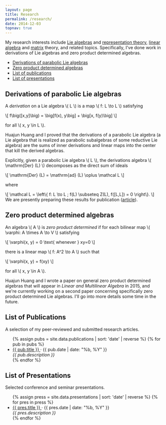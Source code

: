 ```yaml
---
layout: page
title: Research
permalink: /research/
date: 2014-12-03
topnav: true
---
```


My research interests include [Lie algebras][] and [representation
theory][], [linear algebra][] and [matrix][] theory, and related topics.
Specifically, I've done work in derivations of Lie algebras and zero
product determined algebras.

  [Lie algebras]: http://en.wikipedia.org/wiki/Lie_algebra
  [representation theory]: http://en.wikipedia.org/wiki/Representation_theory
  [linear algebra]: http://en.wikipedia.org/wiki/Linear_algebra
  [matrix]: http://en.wikipedia.org/wiki/Matrix_(mathematics)

* [Derivations of parabolic Lie algebras](#derivations)
* [Zero product determined algebras](#zpd)
* [List of publications](#publications)
* [List of presentations](#presentations)

<h2 id="derivations">Derivations of parabolic Lie algebras</h2>

A _derivation_ on a Lie algebra \\( L \\) is a map \\( f: L \to L \\)
satisfying

\\[
  f\big([x,y]\big) = \big[f(x), y\big] + \big[x, f(y)\big]
\\]

for all \\( x, y \in L \\).

Huajun Huang and I proved that the derivations of a parabolic Lie
algebra (a Lie algebra that is realized as parabolic subalgebras of some
reductive Lie algebra) are the sums of inner derivations and linear maps
into the center that kill the derived algebras.

Explicitly, given a parabolic Lie algebra \\( L \\), the derivations
algebra \\( \mathrm{Der} (L) \\) decomposes as the direct sum of ideals

\\[
  \mathrm{Der} (L) = \mathrm{ad} (L) \oplus \mathcal L
\\]

where

\\[
  \mathcal L = \left\\{ f: L \to L ; f(L) \subseteq Z(L), f([L,L]) = 0 \right\\}.
\\]
We are presently preparing these results for publication
([article](#brice0000derivations)).

<h2 id="zpd">Zero product determined algebras</h2>

An algebra \\( A \\) is _zero product determined_ if for each bilinear map
\\( \varphi: A \times A \to V \\) satisfying

\\[
  \varphi(x, y) = 0 \text{ whenever } xy=0
\\]

there is a linear map \\( f: A^2 \to A \\) such that

\\[
  \varphi(x, y) = f(xy)
\\]

for all \\( x, y \in A \\).

Huajun Huang and I wrote a paper on general zero product determined
algebras that will appear in _Linear and Multilinear Algebra_ in 2015,
and we're currently working on a second paper concerning specifically
zero product determined Lie algebras. I'll go into more details some
time in the future.

<h2 id="publications">List of Publications</h2>

A selection of my peer-reviewed and submitted research articles.

<ul>
  {% assign pubs = site.data.publications | sort: 'date' | reverse %}
  {% for pub in pubs %}
    <li>
      <a href="{{ site.baseurl }}/assets/publications/{{ pub.file }}">
        {{ pub.title }}
      </a>
      · {{ pub.date | date: "%b, %Y" }}<br />
      <em>{{ pub.description }}</em>
    </li>
  {% endfor %}
</ul>

<h2 id="presentations">List of Presentations</h2>

Selected conference and seminar presentations.

<ul>
  {% assign press = site.data.presentations | sort: 'date' | reverse %}
  {% for pres in press %}
    <li>
      <a href="{{ site.baseurl }}/assets/presentations/{{ pres.file }}">
        {{ pres.title }}
      </a>
      · {{ pres.date | date: "%b, %Y" }}<br />
      <em>{{ pres.description }}</em>
    </li>
  {% endfor %}
</ul>